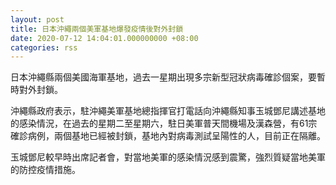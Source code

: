 ```yaml
---
layout: post
title: 日本沖繩兩個美軍基地爆發疫情後對外封鎖
date: 2020-07-12 14:04:01.000000000 +08:00
categories: rss
---
```


日本沖繩縣兩個美國海軍基地，過去一星期出現多宗新型冠狀病毒確診個案，要暫時對外封鎖。

沖繩縣政府表示，駐沖繩美軍基地總指揮官打電話向沖繩縣知事玉城鄧尼講述基地的感染情況，在過去的星期二至星期六，駐日美軍普天間機場及漢森營，有61宗確診病例，兩個基地已經被封鎖，基地內對病毒測試呈陽性的人，目前正在隔離。

玉城鄧尼較早時出席記者會，對當地美軍的感染情況感到震驚，強烈質疑當地美軍的防控疫情措施。
